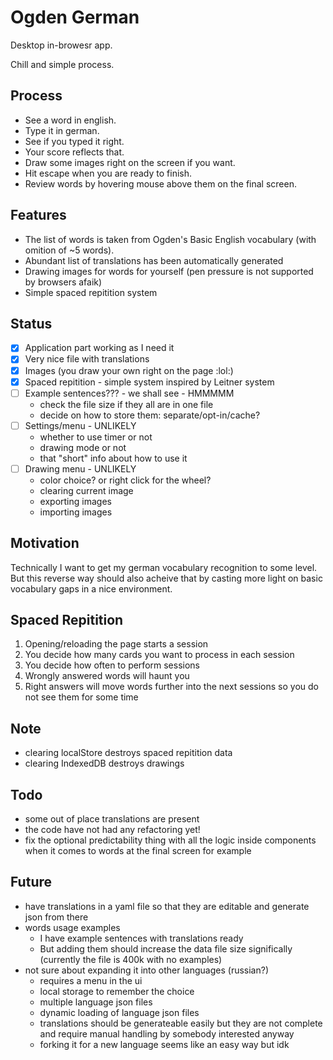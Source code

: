 # Ogden German

Desktop in-browesr app.

Chill and simple process.

## Process

- See a word in english.
- Type it in german.
- See if you typed it right.
- Your score reflects that.
- Draw some images right on the screen if you want.
- Hit escape when you are ready to finish.
- Review words by hovering mouse above them on the final screen.

## Features

- The list of words is taken from Ogden's Basic English vocabulary (with omition of ~5 words).
- Abundant list of translations has been automatically generated
- Drawing images for words for yourself (pen pressure is not supported by browsers afaik)
- Simple spaced repitition system

## Status

- [X] Application part working as I need it
- [X] Very nice file with translations
- [X] Images (you draw your own right on the page :lol:)
- [X] Spaced repitition - simple system inspired by Leitner system
- [ ] Example sentences??? - we shall see - HMMMMM
  * check the file size if they all are in one file
  * decide on how to store them: separate/opt-in/cache?
- [ ] Settings/menu - UNLIKELY
  * whether to use timer or not
  * drawing mode or not
  * that "short" info about how to use it
- [ ] Drawing menu - UNLIKELY
  * color choice? or right click for the wheel?
  * clearing current image
  * exporting images
  * importing images

## Motivation

Technically I want to get my german vocabulary recognition to some level.
But this reverse way should also acheive that by casting more light on basic vocabulary gaps in a nice environment.

## Spaced Repitition

1. Opening/reloading the page starts a session
1. You decide how many cards you want to process in each session
1. You decide how often to perform sessions
1. Wrongly answered words will haunt you
1. Right answers will move words further into the next sessions so you do not see them for some time

## Note

- clearing localStore destroys spaced repitition data
- clearing IndexedDB destroys drawings

## Todo

- some out of place translations are present
- the code have not had any refactoring yet!
- fix the optional predictability thing with all the logic inside components when it comes to words at the final screen for example

## Future

- have translations in a yaml file so that they are editable and generate json from there
- words usage examples
  * I have example sentences with translations ready
  * But adding them should increase the data file size significally (currently the file is 400k with no examples)
- not sure about expanding it into other languages (russian?)
  * requires a menu in the ui
  * local storage to remember the choice
  * multiple language json files
  * dynamic loading of language json files
  * translations should be generateable easily but they
    are not complete and require manual handling by somebody interested anyway
  * forking it for a new language seems like an easy way but idk
